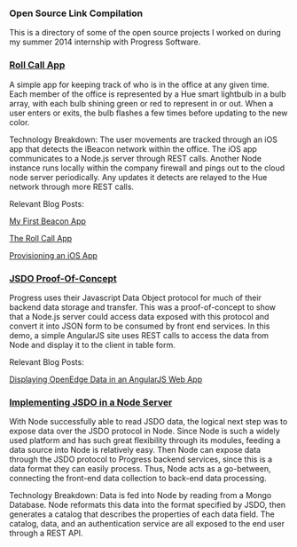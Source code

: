 ### Open Source Link Compilation
This is a directory of some of the open source projects I worked on during my summer 2014 internship with Progress Software.

### [Roll Call App](https://github.com/progress/roll-call) 
A simple app for keeping track of who is in the office at any given time. Each member of the office is represented by a Hue smart lightbulb in a bulb array, with each bulb shining green or red to represent in or out. When a user enters or exits, the bulb flashes a few times before updating to the new color.

Technology Breakdown: The user movements are tracked through an iOS app that detects the iBeacon network within the office. The iOS app communicates to a Node.js server through REST calls. Another Node instance runs locally within the company firewall and pings out to the cloud node server periodically. Any updates it detects are relayed to the Hue network through more REST calls. 

Relevant Blog Posts:

[My First Beacon App](http://dcinglis.wordpress.com/2014/06/27/my-first-beacon-app/)

[The Roll Call App](http://dcinglis.wordpress.com/2014/07/15/the-roll-call-app-integrating-beacons-with-node-js-and-mongodb/)

[Provisioning an iOS App](http://dcinglis.wordpress.com/2014/08/21/provisioning-an-ios-app-for-ad-hoc-testing/)

### [JSDO Proof-Of-Concept](https://github.com/progress/angular-jsdo-demo)
Progress uses their Javascript Data Object protocol for much of their backend data storage and transfer. This was a proof-of-concept to show that a Node.js server could access data exposed with this protocol and convert it into JSON form to be consumed by front end services. In this demo, a simple AngularJS site uses REST calls to access the data from Node and display it to the client in table form. 

Relevant Blog Posts:

[Displaying OpenEdge Data in an AngularJS Web App](http://dcinglis.wordpress.com/2014/08/19/display-openedge-data-in-an-angularjs-web-app/) 

### [Implementing JSDO in a Node Server](https://github.com/progress/jsdo-node)
With Node successfully able to read JSDO data, the logical next step was to expose data over the JSDO protocol in Node. Since Node is such a widely used platform and has such great flexibility through its modules, feeding a data source into Node is relatively easy. Then Node can expose data through the JSDO protocol to Progress backend services, since this is a data format they can easily process. Thus, Node acts as a go-between, connecting the front-end data collection to back-end data processing. 

Technology Breakdown:
Data is fed into Node by reading from a Mongo Database. Node reformats this data into the format specified by JSDO, then generates a catalog that describes the properties of each data field. The catalog, data, and an authentication service are all exposed to the end user through a REST API.


    